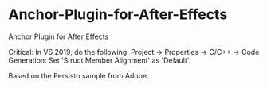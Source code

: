 # Anchor-Plugin-for-After-Effects
Anchor Plugin for After Effects

Critical: In VS 2019, do the following:
Project -> Properties -> C/C++ -> Code Generation: Set 'Struct Member Alignment' as 'Default'.

Based on the Persisto sample from Adobe.
